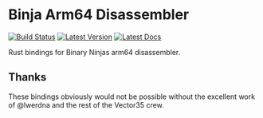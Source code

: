 # Binja Arm64 Disassembler

[![Build Status]][actions] [![Latest Version]][crates.io] [![Latest Docs]][docs.rs]

[Build Status]: https://img.shields.io/github/workflow/status/yrp604/bad64/Rust
[actions]: https://github.com/yrp604/bad64/actions?query=branch%3Amain
[Latest Version]: https://img.shields.io/crates/v/bad64.svg
[crates.io]: https://crates.io/crates/bad64
[Latest Docs]: https://docs.rs/bad64/badge.svg
[docs.rs]: https://docs.rs/bad64

Rust bindings for Binary Ninjas arm64 disassembler.

## Thanks

These bindings obviously would not be possible without the excellent work of
@lwerdna and the rest of the Vector35 crew.
